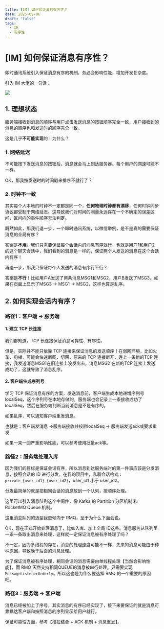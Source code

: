 ```yaml
---
title: [IM] 如何保证消息有序性？
date: 2025-09-06
draft: "false"
tags:
  - IM
  - 有序性
---
```


# [IM] 如何保证消息有序性？

即时通讯系统引入保证消息有序的机制，务必会影响性能，增加开发复杂度。

引入 IM 大佬的一句话：

![](C:\Users\86180\AppData\Roaming\marktext\images\2025-09-06-16-20-00-image.png)



## 1. 理想状态

服务端接收到消息的顺序与用户点击发送消息的按钮顺序完全一致，用户接收到的消息的顺序也和发送时的顺序完全一致。

这是几乎**不可能实现**的！为什么？



### 1. 网络延迟

不可能按下发送消息的按钮后，消息就会马上到达服务器。每个用户的网速可能不一样。

OK，那我按发送时的时间戳来排序不就行了？



### 2. 时钟不一致

其实每个人本地的时钟不一定都是同一个，**任何物理时钟都有漂移**，任何时钟同步协议都受制于网络延迟。这导致我们对时间的测量永远存在一个不确定的误差区间，区间内的事件顺序无法判定。



既然如此，那我们退一步，一个即时通讯系统，以微信举例，是不是真的需要保证消息的全局有序？

答案是**不用**。我们只需要保证每个会话内的消息有序就行，也就是用户1和用户2的这个聊天会话中，我们看到的消息是一样的，保证两个人发送的消息在这个会话内有序！



再退一步，那我只保证每个人发送的消息有序行不行？

答案是**不行**！比如用户A发送了两条消息MSG1和MSG2，用户B发送了MSG3，如果在页面上显示了MSG3 -> MSG1 -> MSG2，这样也算是乱序。



## 2. 如何实现会话内有序？

### 路径1：客户端 -> 服务端

#### 1. 建立 TCP 长连接

我们都知道，TCP 长连接保证消息可靠性、有序性。

但是，实际并不能只依靠 TCP 连接来保证消息的发送顺序！在弱网环境，比如火车、电梯，可能会快速断网、切网，原来的 TCP 连接断开，连上一条新的TCP 连接，我发送消息MSG1在旧连接上没发出去，消息MSG2 在新的TCP 连接上发送成功了，这就导致了消息乱序。



#### 2. 客户端生成序列号

学习 TCP 保证消息有序的方案，发送消息前，客户端生成本地递增序列号localSeq，这个序列号在本地存储的，服务端也会记录上一条接收成功了localSeq，然后在服务端判断当前消息是不是有序的。

如果乱序，可以通知客户端重发消息。

也就是：客户端发消息 ->服务端接收并校验localSeq -> 服务端发送ack或要求重发



如果一来一回严重影响性能，可以参考使用批量ack等。



### 路径2：服务端处理入库

因为我们的目标是保证会话有序，所以消息到达服务端时的第一件事应该是分发消息，按照会话的 ID 进行分发，在我的项目中，私聊会话格式：`private_{user_id1}_{user_id2}`，user_id1 小于 user_id2。

分发最简单的就是把相同会话的消息放到一个队列，按顺序处理。

这里可以引入消息队列这个中间件，像 Kafka 的 Partition 分区机制 和 RocketMQ Queue 机制。

这里消息队列的选型我更倾向于 RMQ，至于为什么下面会说。



OK，现在正式开始处理消息了，比如入库、加上全局 ID这些。消息服务从队列里一条一条取出消息来处理，这样就一定保证消息被有序处理了吗？

不一定，因为多线程的存在，消息的处理速度可能不一样，先来的消息可能由于种种原因，导致晚于后面的消息处理。

为了保证消息被有序处理，相同会话的消息需要由单线程处理【当然会影响性能】，而 RMQ 天然支持相同QUEUE的消息被串行处理，只需要实现 `MessageListenerOrderly`。所以这也是为什么要选择 RMQ 的一个重要的原因吧。



### 路径3：服务端 -> 客户端

消息已经被加上了序号，其实消息的有序已经实现了，接下来要保证的就是消息可靠抵达客户端和按照消息的序列显示给用户就行。



保证可靠性方面，参考【推拉结合 + ACK 机制 + 消息重发】。




































